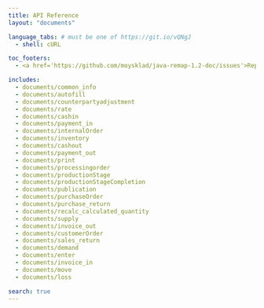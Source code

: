 ```yaml
---
title: API Reference
layout: "documents"

language_tabs: # must be one of https://git.io/vQNgJ
  - shell: cURL

toc_footers:
  - <a href='https://github.com/moysklad/java-remap-1.2-doc/issues'>Report an issue</a>

includes:
  - documents/common_info
  - documents/autofill
  - documents/counterpartyadjustment
  - documents/rate
  - documents/cashin
  - documents/payment_in
  - documents/internalOrder
  - documents/inventory
  - documents/cashout
  - documents/payment_out
  - documents/print
  - documents/processingorder
  - documents/productionStage
  - documents/productionStageCompletion
  - documents/publication
  - documents/purchaseOrder
  - documents/purchase_return
  - documents/recalc_calculated_quantity
  - documents/supply
  - documents/invoice_out
  - documents/customerOrder
  - documents/sales_return
  - documents/demand
  - documents/enter
  - documents/invoice_in
  - documents/move
  - documents/loss

search: true
---  
```

